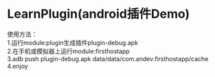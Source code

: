 # LearnPlugin(android插件Demo)
使用方法：\
1.运行module:plugin生成插件plugin-debug.apk\
2.在手机或模拟器上运行module:firsthostapp\
3.adb push plugin-debug.apk data/data/com.andev.firsthostapp/cache\
4.enjoy
